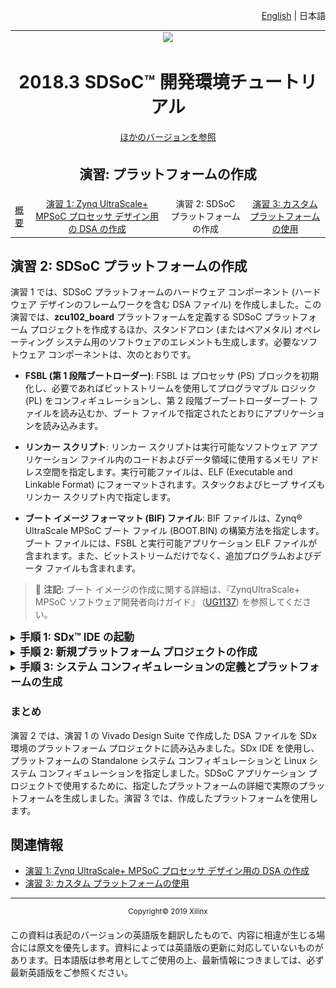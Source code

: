 ﻿<p align="right">
<a href="../../platform-creation-tutorial/README.md">English</a> | <a>日本語</a>
</p>

<table style="width:100%">
  <tr>
<td align="center" width="100%" colspan="6"><img src="https://www.xilinx.com/content/dam/xilinx/imgs/press/media-kits/corporate/xilinx-logo.png" width="30%"/><h1>2018.3 SDSoC™ 開発環境チュートリアル</h1>
<a href="https://github.com/Xilinx/SDSoC-Tutorials/branches/all">ほかのバージョンを参照</a>
</td>

  </tr>
  <tr>
    <td colspan="4" align="center"><h2>演習: プラットフォームの作成</h2></td>
  </tr>
  <tr>
     <td align="center"><a href="Lab1-Creating-DSA-for-Zynq-MPSoC-Processor-Design.md">概要</a></td>
     <td align="center"><a href="Lab1-Creating-DSA-for-Zynq-MPSoC-Processor-Design.md">演習 1: Zynq UltraScale+ MPSoC プロセッサ デザイン用の DSA の作成</a></td>
     <td align="center">演習 2: SDSoC プラットフォームの作成</td>
     <td align="center"><a href="Lab3-Creating-Custom-Platform-Using-the-SDx-IDE.md">演習 3: カスタム プラットフォームの使用</a></td>
   </tr>
</table>

## 演習 2: SDSoC プラットフォームの作成  
演習 1 では、SDSoC プラットフォームのハードウェア コンポーネント (ハードウェア デザインのフレームワークを含む DSA ファイル) を作成しました。この演習では、**zcu102_board** プラットフォームを定義する SDSoC プラットフォーム プロジェクトを作成するほか、スタンドアロン (またはベアメタル) オペレーティング システム用のソフトウェアのエレメントも生成します。必要なソフトウェア コンポーネントは、次のとおりです。

- **FSBL (第 1 段階ブートローダー)**: FSBL は プロセッサ (PS) ブロックを初期化し、必要であればビットストリームを使用してプログラマブル ロジック (PL) をコンフィギュレーションし、第 2 段階ブーブートローダーブート ファイルを読み込むか、ブート ファイルで指定されたとおりにアプリケーションを読み込みます。

- **リンカー スクリプト**: リンカー スクリプトは実行可能なソフトウェア アプリケーション ファイル内のコードおよびデータ領域に使用するメモリ アドレス空間を指定します。実行可能ファイルは、ELF (Executable and Linkable Format) にフォーマットされます。スタックおよびヒープ サイズもリンカー スクリプト内で指定します。

- **ブート イメージ フォーマット (BIF) ファイル**: BIF ファイルは、Zynq&reg; UltraScale MPSoC ブート ファイル (BOOT.BIN) の構築方法を指定します。ブート ファイルには、FSBL と実行可能アプリケーション ELF ファイルが含まれます。また、ビットストリームだけでなく、追加プログラムおよびデータ ファイルも含まれます。

>:pushpin: **注記:**
>ブート イメージの作成に関する詳細は、『ZynqUltraScale+ MPSoC ソフトウェア開発者向けガイド』 ([UG1137](https://japan.xilinx.com/support/documentation/user_guides/j_ug1137-zynq-ultrascale-mpsoc-swdev.pdf)) を参照してください。

<details>
<summary><big><strong>手順 1: SDx&trade; IDE の起動</strong></big></summary>


#### Linux ホスト マシン

シェル プロンプトに次のコマンドを入力します。
   
   1. `source <Xilinx_Install_Directory>/SDx/<Version>/settings64.{sh,csh}`
   2. `sdx`
    
1 つ目のコマンドで SDx IDE を起動する前に環境変数を設定し、2 つ目のコマンドでツールを起動しています。 

#### Windows ホスト マシン

Windows ホスト マシンの場合は、次のいずれかの方法で Vivado&reg; を起動します。

- Vivado デスクトップ アイコンをクリックします。

- **[スタート]** メニューから **[Xilinx Design Tools]** → **[Vivado 2018.3]** → **[Vivado 2018.3]** をクリックします。

- コマンド プロンプト ウィンドウで次のコマンドを入力します。
   
1. `<Xilinx_Install_Directory>/SDx/<Version>/settings64.bat`
2. `sdx`
    
    1 つ目のコマンドで SDx IDE を起動する前に環境変数を設定し、2 つ目のコマンドでツールを起動しています。 

SDx IDE が開いたら、SDx ワークスペースを指定する画面が表示されます。SDx ワークスペースには、SDx ツールで開発するプラットフォームとアプリケーション プロジェクトが含まれます。ワークスペースは、新しいプラットフォームまたはアプリケーション プロジェクトを作成する際に変更できます。 

1. この演習では、次のようにワークスペースを「**/tmp/sdx_workspace_workspace**」と指定します。

   ![](./images/image46.png)

1. **[OK]** をクリックします。

1. SDx IDE の [Welcome] 画面で **[Create Platform Project]** をクリックします。

   または、SDx IDE メニュー から **[File]** → **[New]** → **[SDx Platform Project]** をクリックします。

   ![](./images/image47.png)

   この演習では、SDSoC プラットフォームに必要なソフトウェア コンポーネントを作成し、次の演習でハードウェアとソフトウェア コンポーネントをプラットフォーム プロジェクト内でまとめて、SDSoC プラットフォームを定義します。

</details>

<details>
<summary><big><strong>手順 2: 新規プラットフォーム プロジェクトの作成</strong></big></summary>


1. [New Platform Project] ダイアログ ボックスで [Project name] に「**zcu102_board**」と入力します。

    ![](./images/image49.png)

2. **[Next]** をクリックします。

3. [Platform] ページで **[Create from hardware specification (DSA)]** をオンにします。

    ![](./images/image50.png)

4. **[Next]** をクリックします。

5. **[Browse]** ボタンをクリックして DSA ファイルを追加します。

6. 演習 1 で生成した **zcu102_board.dsa** ファイルを指定します。 

    **注記:** これは /tmp/zcu102_board/zcu102_board.dsa にあります。

    SDx ツールでは選択した DSA ファイルを読み込んで、次の図のように使用可能なソフトウェア仕様を含めて [Platform Project] ダイアログ ボックスを表示します。  

    ![](./images/image51.png)

7. [Software Specification] で次を選択します。

    - \[Operating system]: **standalone**
    - \[Processor]: **psu_cortex53_0**

     

8. **[Finish]** をクリックします。

</details>

<details>
<summary><big><strong>手順 3: システム コンフィギュレーションの定義とプラットフォームの生成</strong></big></summary>

プラットフォーム プロジェクトが作成され、次の図のように SDx IDE の編集エリアにプラットフォーム コンフィギュレーション設定が開きます。SDx ツールでは **sysconfig1** というシステム コンフィギュレーションと、選択したオペレーティング システムとプロセッサに基づいた名前のプロセッサ ドメインが自動的に作成されます。 

   ![](./images/image53.png)

次に、プラットフォーム プロジェクトを編集して、新しいコンフィギュレーションとドメインを追加します。

1. [Platform Configuration Settings] ツリー ビューで最上位プラットフォーム プロジェクト (**zcu102_board**) を選択します。プラットフォームの記述は変更できます。プラットフォーム プロジェクトのフィールドは、**[Edit]** コマンド (鉛筆アイコン) をクリックすると変更できます。 

2. サンプル アプリケーション ファイルを参照して、プラットフォームの ./samples フォルダーに追加します。これらのファイルはオプションです。このフォルダーは指定しない限り作成されません。 

3. **[Generate prebuilt data]** をオンにして、プラットフォーム用のプリビルド フォルダーを生成します。**[Use existing prebuilt data]** をオンにして、別のプラットフォームからのプリビルド データを指定することもできます。 

    ソフトウェア ファイル、ポート インターフェイス仕様およびビットストリームを含むプリビルド データを使用したプラットフォームを使用すると、ソフトウェア アプリケーションがハードウェア アクセラレーションされた関数を開始しないので、すばやくコンパイルおよび実行できます。

   ![](./images/image53a.png)

1. 上の図に示すツリー ビューで **[sysconfig1]** をクリックします。システム コンフィギュレーションの詳細は、**[Edit]** コマンド (鉛筆アイコン) をクリックすると変更できます。 

2. システム コンフィギュレーションに **Readme** ファイルがある場合は追加します。 

3. この演習では、**[Generate software components]** をオンにして、SDx IDE で現在のプラットフォームのシステム コンフィギュレーションに必要なファイルが自動的に生成されるようにします。  または、**[Use pre-built software components]** をオンにして必要なファイルを指定します。

   ![](./images/image53b.png)

4. 上の図に示すツリー ビューで **[standalone on psu_cortexa53_0]** ドメインをクリックします。このビューでは、
ボード サポート パッケージ、アプリケーション リンカー スクリプト、および含まれるライブラリを指定します。このページは変更しません。フィールドを確認だけしてください。詳細は、『SDSoC 環境プラットフォーム開発ガイド』 ([UG1146](https://japan.xilinx.com/support/documentation/sw_manuals_j/xilinx2018_3/ug1146-sdsoc-platform-development.pdf)) を参照してください。 

これで、SDSoC プラットフォーム プロジェクトを設定したときの選択肢に基づいて自動的に定義された最初のシステム コンフィギュレーションが作成できましたが、このチュートリアルでは Linux オペレーティング システム用に 2 つ目のシステム コンフィギュレーションも定義します。こうしておくと、カスタム プラットフォームをスタンドアロン アプリケーションや Linux ベースのアプリケーションで使用できます。 

1. プロジェクト エディターで **[Add]** コマンド (緑の **+** アイコン) をクリックして、新しいシステム コンフィギュレーションを追加します。 

   ![](./images/LinuxConfig.png)

    上記のような **[New System Configuration]** ダイアログ ボックスが開くので、コンフィギュレーションの [Name]、[Display Name]、[Description] を記述します。 
    
    **注記:** Linux オペレーティング システムのソフトウェア コンポーネントを生成するには、PetaLinux ツールをインストールして、SDSoC 開発環境にアクセスできるようにしておく必要があります。PetaLinux には、ザイリンクス デバイス用に統合およびテスト済みの完全なリファレンス Linux ディストリビューションが提供されています。詳細は、『PetaLinux ツール資料: リファレンス ガイド』 ([UG1144](https://japan.xilinx.com/support/documentation/sw_manuals_j/xilinx2018_3/ug1144-petalinux-tools-reference-guide.pdf)) を参照してください。システムに PetaLinux をインストールしたら、**[Windows]** → **[Preferences]** をクリックし、[Preferences] ダイアログ ボックスで **[Xilinx SDx]** → **[Platform Project]** をクリックして SDSoC 環境で **[PetaLinux Install Location]** を設定する必要もあります。
    
2. 次のように入力します。

- \[Name]: LinuxConfig
- \[Display Name]: Linux Config
- \[Description]: 説明を追加してください。 

3. **[OK]** をクリックして、新しいシステム コンフィギュレーションをプラットフォーム プロジェクトに追加します。 

4. プロジェクト エディターで **[Add]** コマンド (緑の *+* アイコン) をクリックして、新しいドメインを追加します。

   ![](./images/linux_domain.png)

    上記のような **[New Domain]** ダイアログ ボックスが開くので、コンフィギュレーションの \[Name]、\[Display Name]、\[Description] を記述します。 
    
5. 次のように入力します。

- \[Name]: **linux_domain**
- \[Display Name]: **linux_domain**
- \[OS]: ドロップダウン リストから **[linux]** を選択します。 
- \[Processor]: **psu_cortexta53**
- \[Supported Runtimes]: **[C/C++]** を選択します。
- **[Generate software components]** をオンにします。

6. **[OK]** をクリックして、新しいドメインをプラットフォーム プロジェクトに追加します。 

7. ページの一番下のクイック リンクから **[3: Generate Platform]** をクリックし、現在のプロジェクトからプラットフォーム ファイルを生成します。

   ![](./images/quick_links_platform.png)

    SDx ツールは ./sw フォルダーをコンパイルして、FSBL に必要なファイル、リンカー スクリプト (lscript.ld)、および BIF ファイルをシステム コンフィギュレーションごとに生成します。また、指定した場合は、プラットフォームをテストするためのプリビルド アプリケーション ファイルも生成されます。最後に、演習 1 からのハードウェア プラットフォーム DSA ファイルをプラットフォームの ./hw フォルダーにコピーします。エクスポートしたプラットフォームの内容は、次の図のようになります。 

   ![](./images/exported_platform.png)

</details>

### まとめ

演習 2 では、演習 1 の Vivado Design Suite で作成した DSA ファイルを SDx 環境のプラットフォーム プロジェクトに読み込みました。SDx IDE を使用し、プラットフォームの Standalone システム コンフィギュレーションと Linux システム コンフィギュレーションを指定しました。SDSoC アプリケーション プロジェクトで使用するために、指定したプラットフォームの詳細で実際のプラットフォームを生成しました。演習 3 では、作成したプラットフォームを使用します。 
## 関連情報
 - <a href="Lab1-Creating-DSA-for-Zynq-MPSoC-Processor-Design.md">演習 1: Zynq UltraScale+ MPSoC プロセッサ デザイン用の DSA の作成</a>
 - <a href="Lab3-Creating-Custom-Platform-Using-the-SDx-IDE.md">演習 3: カスタム プラットフォームの使用</a>
<hr/>
<p align="center"><sup>Copyright&copy; 2019 Xilinx</sup></p>

この資料は表記のバージョンの英語版を翻訳したもので、内容に相違が生じる場合には原文を優先します。資料によっては英語版の更新に対応していないものがあります。日本語版は参考用としてご使用の上、最新情報につきましては、必ず最新英語版をご参照ください。
